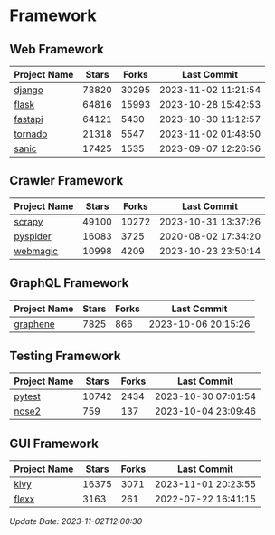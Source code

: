 # Framework

## Web Framework
| Project Name | Stars | Forks | Last Commit |
| ------------ | ----- | ----- | ----------- |
| [django](https://github.com/django/django) | 73820 | 30295 | 2023-11-02 11:21:54 |
| [flask](https://github.com/pallets/flask) | 64816 | 15993 | 2023-10-28 15:42:53 |
| [fastapi](https://github.com/tiangolo/fastapi) | 64121 | 5430 | 2023-10-30 11:12:57 |
| [tornado](https://github.com/tornadoweb/tornado) | 21318 | 5547 | 2023-11-02 01:48:50 |
| [sanic](https://github.com/sanic-org/sanic) | 17425 | 1535 | 2023-09-07 12:26:56 |

## Crawler Framework
| Project Name | Stars | Forks | Last Commit |
| ------------ | ----- | ----- | ----------- |
| [scrapy](https://github.com/scrapy/scrapy) | 49100 | 10272 | 2023-10-31 13:37:26 |
| [pyspider](https://github.com/binux/pyspider) | 16083 | 3725 | 2020-08-02 17:34:20 |
| [webmagic](https://github.com/code4craft/webmagic) | 10998 | 4209 | 2023-10-23 23:50:14 |

## GraphQL Framework
| Project Name | Stars | Forks | Last Commit |
| ------------ | ----- | ----- | ----------- |
| [graphene](https://github.com/graphql-python/graphene) | 7825 | 866 | 2023-10-06 20:15:26 |

## Testing Framework
| Project Name | Stars | Forks | Last Commit |
| ------------ | ----- | ----- | ----------- |
| [pytest](https://github.com/pytest-dev/pytest) | 10742 | 2434 | 2023-10-30 07:01:54 |
| [nose2](https://github.com/nose-devs/nose2) | 759 | 137 | 2023-10-04 23:09:46 |

## GUI Framework
| Project Name | Stars | Forks | Last Commit |
| ------------ | ----- | ----- | ----------- |
| [kivy](https://github.com/kivy/kivy) | 16375 | 3071 | 2023-11-01 20:23:55 |
| [flexx](https://github.com/flexxui/flexx) | 3163 | 261 | 2022-07-22 16:41:15 |

*Update Date: 2023-11-02T12:00:30*